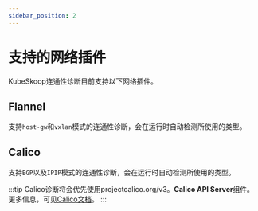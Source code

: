 ```yaml
---
sidebar_position: 2
---
```


# 支持的网络插件

KubeSkoop连通性诊断目前支持以下网络插件。

## Flannel

支持`host-gw`和`vxlan`模式的连通性诊断，会在运行时自动检测所使用的类型。

## Calico

支持`BGP`以及`IPIP`模式的连通性诊断，会在运行时自动检测所使用的类型。

:::tip
Calico诊断将会优先使用projectcalico.org/v3。**Calico API Server**组件。更多信息，可见[Calico文档](https://projectcalico.docs.tigera.io/maintenance/install-apiserver)。
:::
